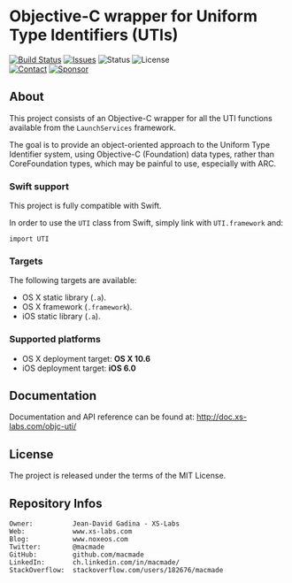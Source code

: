 Objective-C wrapper for Uniform Type Identifiers (UTIs)
=======================================================

[![Build Status](https://img.shields.io/github/workflow/status/macmade/objc-uti/ci-mac?label=macOS&logo=apple)](https://github.com/macmade/objc-uti/actions/workflows/ci-mac.yaml)
[![Issues](http://img.shields.io/github/issues/macmade/objc-uti.svg?logo=github)](https://github.com/macmade/objc-uti/issues)
![Status](https://img.shields.io/badge/status-active-brightgreen.svg?logo=git)
![License](https://img.shields.io/badge/license-mit-brightgreen.svg?logo=open-source-initiative)  
[![Contact](https://img.shields.io/badge/follow-@macmade-blue.svg?logo=twitter&style=social)](https://twitter.com/macmade)
[![Sponsor](https://img.shields.io/badge/sponsor-macmade-pink.svg?logo=github-sponsors&style=social)](https://github.com/sponsors/macmade)

About
-----

This project consists of an Objective-C wrapper for all the UTI functions available from the `LaunchServices` framework.

The goal is to provide an object-oriented approach to the Uniform Type Identifier system, using Objective-C (Foundation) data types, rather than CoreFoundation types, which may be painful to use, especially with ARC.

### Swift support

This project is fully compatible with Swift.

In order to use the `UTI` class from Swift, simply link with `UTI.framework` and:

    import UTI

### Targets

The following targets are available:

 * OS X static library (`.a`).
 * OS X framework (`.framework`).
 * iOS static library (`.a`).

### Supported platforms

 * OS X deployment target: **OS X 10.6**
 * iOS deployment target: **iOS 6.0**

Documentation
-------------

Documentation and API reference can be found at: http://doc.xs-labs.com/objc-uti/

License
-------

The project is released under the terms of the MIT License.

Repository Infos
----------------

    Owner:			Jean-David Gadina - XS-Labs
    Web:			www.xs-labs.com
    Blog:			www.noxeos.com
    Twitter:		@macmade
    GitHub:			github.com/macmade
    LinkedIn:		ch.linkedin.com/in/macmade/
    StackOverflow:	stackoverflow.com/users/182676/macmade

